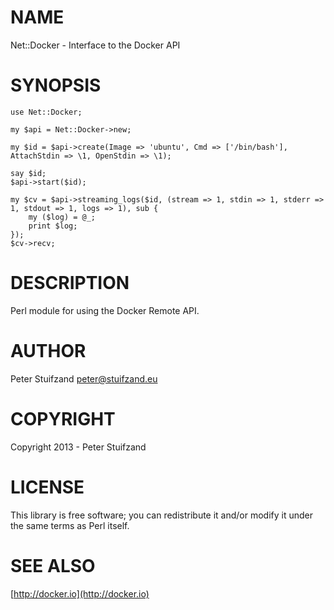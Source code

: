 # NAME

Net::Docker - Interface to the Docker API

# SYNOPSIS

    use Net::Docker;

    my $api = Net::Docker->new;

    my $id = $api->create(Image => 'ubuntu', Cmd => ['/bin/bash'], AttachStdin => \1, OpenStdin => \1);

    say $id;
    $api->start($id);

    my $cv = $api->streaming_logs($id, (stream => 1, stdin => 1, stderr => 1, stdout => 1, logs => 1), sub {
        my ($log) = @_;
        print $log;
    });
    $cv->recv;

# DESCRIPTION

Perl module for using the Docker Remote API.

# AUTHOR

Peter Stuifzand <peter@stuifzand.eu>

# COPYRIGHT

Copyright 2013 - Peter Stuifzand

# LICENSE

This library is free software; you can redistribute it and/or modify
it under the same terms as Perl itself.

# SEE ALSO

[http://docker.io](http://docker.io)
